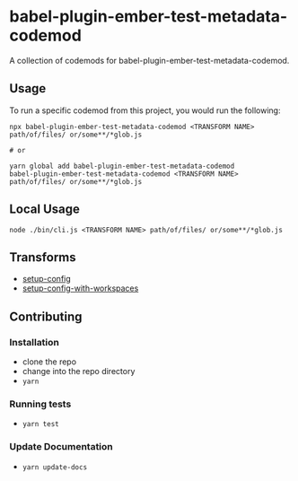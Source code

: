 # babel-plugin-ember-test-metadata-codemod


A collection of codemods for babel-plugin-ember-test-metadata-codemod.

## Usage

To run a specific codemod from this project, you would run the following:

```
npx babel-plugin-ember-test-metadata-codemod <TRANSFORM NAME> path/of/files/ or/some**/*glob.js

# or

yarn global add babel-plugin-ember-test-metadata-codemod
babel-plugin-ember-test-metadata-codemod <TRANSFORM NAME> path/of/files/ or/some**/*glob.js
```

## Local Usage
```
node ./bin/cli.js <TRANSFORM NAME> path/of/files/ or/some**/*glob.js
```

## Transforms

<!--TRANSFORMS_START-->
* [setup-config](transforms/setup-config/README.md)
* [setup-config-with-workspaces](transforms/setup-config-with-workspaces/README.md)
<!--TRANSFORMS_END-->

## Contributing

### Installation

* clone the repo
* change into the repo directory
* `yarn`

### Running tests

* `yarn test`

### Update Documentation

* `yarn update-docs`